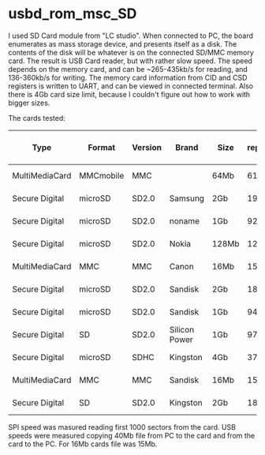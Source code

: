 usbd_rom_msc_SD
================

I used SD Card module from "LC studio".
When connected to PC, the board enumerates as mass storage device, and presents itself 
as a disk. The contents of the disk will be whatever is on the connected SD/MMC memory card.
The result is USB Card reader, but with rather slow speed. The speed depends on the memory card,
and can be ~265-435kb/s for reading, and 136-360kb/s for writing.
The memory card information from CID and CSD registers is written to UART, and can be viewed in
connected terminal.
Also there is 4Gb card size limit, because I couldn't figure out how to work with bigger sizes.

The cards tested:

|Type|Format|Version|Brand|Size|Size reported, MB|Date|SPI read,kb/s|USB read,kb/s|USB write,kb/s|
|----|------|-------|-----|----|-----------------|----|-------------|-------------|--------------|
|MultiMediaCard|MMCmobile|MMC| |64Mb|61|2007-06|906|435|360|
|Secure Digital|microSD|SD2.0|Samsung|2Gb|1936|2009-10|851|420|210|
|Secure Digital|microSD|SD2.0|noname|1Gb|922|2009-12|801|325|55|
|Secure Digital|microSD|SD2.0|Nokia|128Mb|120|2007-06|723|382|240|
|MultiMediaCard|MMC|MMC|Canon|16Mb|15|2007-11|653|377|139|
|Secure Digital|microSD|SD2.0|Sandisk|2Gb|1886|2009-11|617|369|182|
|Secure Digital|microSD|SD2.0|Sandisk|1Gb|942|2011-01|613|358|168|
|Secure Digital|SD|SD2.0|Silicon Power|1Gb|972|2007-07|601|370|138|
|Secure Digital|microSD|SDHC|Kingston|4Gb|3768|2013-07|534|282|136|
|MultiMediaCard|MMC|MMC|Sandisk|16Mb|15|2003-06|391|265|305|
|Secure Digital|SD|SD2.0|Kingston|2Gb|1882|2011-01|282|325|13|

SPI speed was masured reading first 1000 sectors from the card.
USB speeds were measured copying 40Mb file from PC to the card and from the card to the PC.
For 16Mb cards file was 15Mb.
